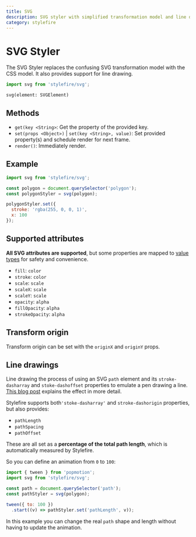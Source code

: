 ```yaml
---
title: SVG
description: SVG styler with simplified transformation model and line drawing support.
category: stylefire
---
```


# SVG Styler

The SVG Styler replaces the confusing SVG transformation model with the CSS model. It also provides support for line drawing.

```javascript
import svg from 'stylefire/svg';
```

`svg(element: SVGElement)`

## Methods
- `get(key <String>`: Get the property of the provided key.
- `set(props <Object>)` | `set(key <String>, value)`: Set provided property(s) and schedule render for next frame.
- `render()`: Immediately render.

## Example

```javascript
import svg from 'stylefire/svg';

const polygon = document.querySelector('polygon');
const polygonStyler = svg(polygon);

polygonStyler.set({
  stroke: 'rgba(255, 0, 0, 1)',
  x: 100
});
```

## Supported attributes

**All SVG attributes are supported**, but some properties are mapped to [value types](/api/value-types) for safety and convenience.

- `fill`: `color`
- `stroke`: `color`
- `scale`: `scale`
- `scaleX`: `scale`
- `scaleY`: `scale`
- `opacity`: `alpha`
- `fillOpacity`: `alpha`
- `strokeOpacity`: `alpha`

## Transform origin

Transform origin can be set with the `originX` and `originY` props.

## Line drawings

Line drawing the process of using an SVG `path` element and its `stroke-dasharray` and `stoke-dashoffset` properties to emulate a pen drawing a line. [This blog post](https://css-tricks.com/svg-line-animation-works/) explains the effect in more detail.

Stylefire supports both`'stoke-dasharray'` and `stroke-dashorigin` properties, but also provides:

- `pathLength`
- `pathSpacing`
- `pathOffset`

These are all set as a **percentage of the total path length**, which is automatically measured by Stylefire.

So you can define an animation from `0` to `100`:

```javascript
import { tween } from 'popmotion';
import svg from 'stylefire/svg';

const path = document.querySelector('path');
const pathStyler = svg(polygon);

tween({ to: 100 })
  .start((v) => pathStyler.set('pathLength', v));
```

In this example you can change the real `path` shape and length without having to update the animation.
